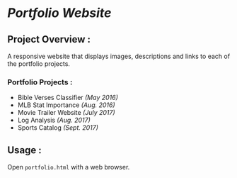 _Portfolio Website_
===================

## Project Overview :
A responsive website that displays images, descriptions and links to each of the portfolio projects.

### Portfolio Projects :
- Bible Verses Classifier _(May 2016)_
- MLB Stat Importance _(Aug. 2016)_
- Movie Trailer Website _(July 2017)_
- Log Analysis _(Aug. 2017)_
- Sports Catalog _(Sept. 2017)_

## Usage :
Open `portfolio.html` with a web browser.
